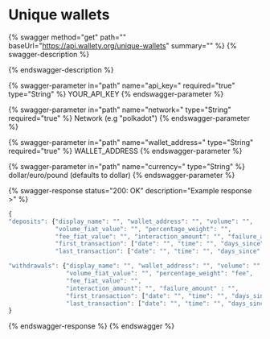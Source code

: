 # Unique wallets

{% swagger method="get" path="" baseUrl="https://api.wallety.org/unique-wallets" summary="" %}
{% swagger-description %}

{% endswagger-description %}

{% swagger-parameter in="path" name="api_key=" required="true" type="String" %}
YOUR_API_KEY
{% endswagger-parameter %}

{% swagger-parameter in="path" name="network=" type="String" required="true" %}
Network (e.g "polkadot")
{% endswagger-parameter %}

{% swagger-parameter in="path" name="wallet_address=" type="String" required="true" %}
WALLET_ADDRESS
{% endswagger-parameter %}

{% swagger-parameter in="path" name="currency=" type="String" %}
dollar/euro/pound (defaults to dollar)
{% endswagger-parameter %}

{% swagger-response status="200: OK" description="Example response >" %}
```javascript
{
"deposits": {"display_name": "", "wallet_address": "", "volume": "", 
             "volume_fiat_value": "", "percentage_weight": "", 
             "fee_fiat_value": "", "interaction_amount": "", "failure_amount" : "", 
             "first_transaction": ["date": "", "time": "", "days_since": ""], 
             "last_transaction": ["date": "", "time": "", "days_since": ""]}, 

"withdrawals": {"display_name": "", "wallet_address": "", "volume": "", 
                "volume_fiat_value": "", "percentage_weight": "fee", 
                "fee_fiat_value": "", 
                "interaction_amount": "", "failure_amount" : "", 
                "first_transaction": ["date": "", "time": "", "days_since": ""], 
                "last_transaction": ["date": "", "time": "", "days_since": ""]}
}
```
{% endswagger-response %}
{% endswagger %}
